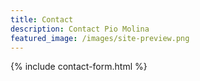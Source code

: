 ```yaml
---
title: Contact
description: Contact Pio Molina
featured_image: /images/site-preview.png
---
```


{% include contact-form.html %}
